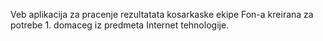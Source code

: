 Veb aplikacija za pracenje rezultatata kosarkaske ekipe Fon-a kreirana za potrebe 1. domaceg iz predmeta Internet tehnologije.
